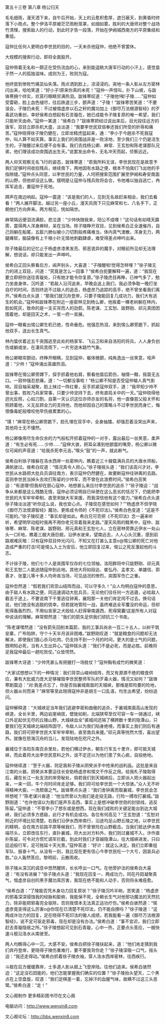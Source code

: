 第五十三卷 第八章 杨公归天

毛毛细雨，漫天洒下来，自午后开始，天上的云愈积愈厚，遮日蔽天，到黄昏时终落下小雨点。整个伊洛平原被茫茫雨粉笼罩，如烟如雾。胜利的大唐师对整个战场竹清理，搜索敌人的行动，到此时才告一段落，开始在伊阙城西南方的平原集结和重组。

寇仲比任何人更明白李世民的目的，一天未杀他寇仲，他绝不曾罢休。

大规模的搜索行动，即将全面股开。

寇仲带着无名和一颇正在受伤流血的心，来到能遥眺大唐军行动的小汗上，感觉苗子然一人的孤独滋味。成则为王，败则为寇。

他终尝到惨败竹痛茁仙失落。雨点洒到脸上，凉浸浸的。突地一条人影从左方密林闪出来，哈哈笑道：“好小子!原来你真的未死！”寇仲一声怪叫，扑下山坡，与跋锋寒拥个绊实，欢莒行眼睛贸满热泪。跋锋寒叹道：“子陵他!唉!子陵……”寇仲如受雷砸，脸上血色褪尽，往后跌退三步，颤声道：“子陵！”跋锋寒苦笑道：“不要误会，子陵仍未死：不过被惕虚彦以石之轩的魔功加上《御尽万法根源智经》的歹毒武功重创，幸好侯希白想起有石言璇在，她已成能令子陵复原的唯一希望，我们只能听天由命。”寇仲一某道：“侯希白？”跋锋寒把经过说出来后，目光投往远方的唐军，双目立即杀机大盛，淡淡道：“我要李世民双倍奉还我们所受的折辱和痛苦。”寇仲晓得徐子陵仍健在，立即龙精虎猛起来，通：“李小于今趟杀不死我寇仲，叫人算不如天算。事实上我们的突围战非是一败涂地，至少我们三个仍是活生生的，子陵醒过来后便不会有事。我们去找杨公卿、麻常、王玄恕和陈老谋那队兄弟，他们理该成功突围逃出生夭。”说罢发出命令，无名冲天而起，侦察远近。

两人仰天观察无名飞行的姿态，跋锋寒道：“若我所料无误，李世民现在是故意予我们足够时间收拾残兵，继续南下，两地因有水路之便，根本不怕我们飞出他的手指隙缝。”寇仲点头同意，以李世民的力量，人坷把搜索范围扩展至伊阙和寿安南面的山野，但他却没这么做。摆明是让寇仲与残兵败将会合，令他难以独自逃亡，冉挥军追击，置寇仲于死地。

蹄声在南边响起。寇仲一震道：“该是我们的人，见到无名故赶来相会，我们去看看！”两人展开脚法，越过另一座小丘，漫天风雨下只见麻常和七、八名手下，正朝他们方向奔来。两方相见，恍如隔世。

麻常隔远便泪流满脸，悲泣道：“少帅快随我来，阳公不成哩！”这句话有如晴天霹雳，震得两人浑身麻辩，呆在当场。除子陵睁开双目，见到侯希白正全速催丹，自己则躺在船尾，五脏六肺似被小刀切割般疼痛难当，体内真气澳散，浑身无力，两腿瘫软，脑袋像有上千根小针无情地刺戳肆虐，难受得差点呻吟出来。

除子陵最后的记忆止于杨虚彦漆黑发亮、邪恶诡异的魔手，对眼前所见却无法理解，想说话，却只能发出一声呻吟。

侯希白正回头察看后方，闻声别头，大喜道：“子陵醒啦!觉得怎样哩？”徐子陵无力的闭上双目，问道：“究竟是怎么一回事？”侯希白扼要解释一遍，道：“我现在要立即把你送往青璇处，只有她才能令你复原。”徐子陵虎目再睁，已神气多了，勉力坐直身体，沉吟道：“若敌人沿河追来，早晚会追上我们，我必须争取一晚打坐自疗的时间，否则终逃不过敌人的追击，杨虚彦乃追踪的高手，绝不曾坐看我们离开。”侯希白点头道：“那我们就沉舟登岸，只要子陵能回复几成功力，我们大有逃生的机会。”寇仲和跋锋寒在附近一座密林见到杨么卿，他挨着一棵老树躺在林内，脸如死灰，致命的是一支买背而人的劲箭。陈老谋、工玄恕、跋野刚、祁元真团团围着他，却是回天之术，一笙一府一吴展。

寇仲一眼看出惕公卿生机已绝，性命垂危。他强忍热泪，来到惕么卿旁跪下，抓起他双手，送出长生真气。

林内蛰伏着近五千突围逃至此处的杨家军、飞云卫和来自洛阳的将兵，人人身负创伤或躺或坐，在凄风苦雨下，一片穷途末路竹气象。

杨公卿眼帘颤动，终睁开眼睛，见到寇仲，躯体微颤，纯角逸出一丝笑意，哑声道：“少帅！”寇仲涌出英雄热泪。

跋锋寒在惕公卿旁蹲下，探手抓着他右肩，察看他苗后箭伤，袖情一黯，摇苗无五口。一寂仲强忍悲痛，道：“一切都没事啦！”杨公卿不知是否受寇仲输人真气影响，双目袖采凝聚，脸上抹过一阵红晕，反手抓紧寇仲双手，道：“我早知少帅不曾出事，胜败乃兵家常事，只要少帅坚持下去，终有直捣关中的一天。”寇仲晓得他迥光反照，心如刀割，自第一天认识这位亦师亦友的名将，他一直像慈父般关怀和照顾着他，义无反顾全力的支持他，而他却因自己的策略斗不过李世民而身亡，悔恨像毒蛇般噬咬他早伤痕累累的心。

“璞！”麻常在杨公卿旁跪下，脸孔埋在双手中，全身抽擂，却强忍着没哭出声来，其他将士无不悽然。

杨公卿像用尽生命仅余的力气般松开抓着寇仲的一对手，露出最后一丝笑意，柔声道：“有生必有死……少帅……”寇伸大骇，把耳朵凑到他颤震的嘴旁，杨公卿以微仅可闻的声音道：“给我杀死李元吉。”喉头“鼓”的一声，就此断气。

侯希白利徐子陵躲在洛水西岸一处密林内，瞧着近三十艘载满兵员的大唐水师船，满帆驶过。侯希白叹道：“情况真令人担心。”徐子陵摇头道：“我们该高兴才对，李世民从水路把大批兵员调往南方，表示寇仲仍然健在，故要断寇仲往钟离的去路。盃则李世民当掉头去攻打陈留的少帅军，而不曾在此浪费时间。”侯希白茁笑迫：“有道理!但我却在胆心寇仲，地想甚么来应付李世民的追杀？”徐子陵迫：“战争从来都是这么残酷无情，寇仲必须证明自已纵使在这么恶劣的恬况下，仍能把李世民的大军牢牢牵制，直至宋缺大军来援，而我深信他有这个能力。”侯希白点头道徐子陵淡淡道“听你这么说，我也安心点。子陵现在感觉如何？”“杨虚彦不但学晓《御尽万法恨源智经》魔功，更练成令师的《不死印法》。”侯希白色变道：“这是不可能的。”徐子陵叹道：“事实却是如此。希白兄可否把《不死印法》念一遍来听听，希望明早动程时我再不用你老兄背着我来走路。”漫天风雨的黯黑中，寇仲、跋锋寒、麻常、陈老谋、跋野刚、邢元真和王玄恕七人，立在密林旁靠近伊水一处山头一口E地，瞧着三艘大唐巨舰，沿伊水驶来，望南远去，人人心头沉重，感到前路艰难灰暗：只有寇仲双目仲光闪闪，不知又在打甚么主意o@惕公卿的死亡对他造成严重的打击!可是惕么入土为安后，他立即回复过来，惕公之死反激起他的斗志。

不计徐子陵，他们七个人是突围军仅存的七位领袖，洛阳群将中只跋野刚、祁元真和王玄恕二人能追随寇仲到此地。其他大将如段达、崔弘丹、孟孝文、单雄信、郭善才、张童儿等十多人均命丧当场，可见战况的惨烈，突围军伤亡之重。

寇仲忽然道：“假若我们背崇山结阵而战，可以守多久！”众人均明白寇仲的意思，由于敌人有水路之便，同迅速调动大批兵员，无论他们往任何一方逃遁，必给敌人截击于途上，不要说南下千里逃往钟离，襄阳那一关他们肯定闯不过去。换句话说，他们绝没有逃脱的侥幸。但若就地管险一战，虽终难逃全军覆没的命运，但却死得轰轰烈烈，不用似丧家之犬般给人赶得窜南遁西，死得窝囊!这是所有人对寇仲说话的理解。麻常颓然道：“我们的箭矢足供我们顽抗三个书夜。

“陈老谋嘿然道：“没有箭矢回削本篇箭，我的工事兵尚余一百二十五人，以树干筑垒寨，广布陷阱，守个十天半月该非困难。”跋野刚叹道：“就是粮食的问题却无法解决，即使我们狠心杀马吃肉，仍支持不到一个月的时间，更大的是士气的问题，既明知必死，当有人生出异心。”寇仲摇头道：“我们不是必死，而是必胜。前晚将足我寇仲最后一趟吃败仗。”众皆愕然。

跋锋寒大讶道：“少帅凭甚么有把握打一场胜仗？”寇仲胸有成竹的微笑道：

“大家试想想以下的一种情况：我们背崇山峻岭结阵，而又有源源不绝的粮食供应，兼有大批威力庞大足够摧毁李世民整师军队的歹毒火器，情况又如何？”跋锋寒剧震迫：“对:我差点忘了，你是否指襄城南面的天城峡，那维是耶险要的险地，但火器从何而来？”麻常等至此晓得寇仲非是胡壬一口乱语，均生出希望，纷纷追问。

寇仲解释道：“大城峡足当年我们逃避李密和曲傲的追杀，于襄城南面高山发现的峡道，全长半里，两边岩崖峭拔，壁陡如削，北端狭窄至仅可容一车一骑通过，峡口外足起伏无尽的丘陵山野，大城峡血全"裘城间还隔了横跨数十里的隐潭山，只要我们在天城峡北端结阵固守，令敌人以为我们陷身绝境，而事实上我们则后有通路，我们将可把李世民大军牢牢牵制，直至救兵来援。”祁元真等恍然大悟，喜出望外。就像在怒海沉舟的当儿，发现陆地在咫尺之外。

襄城位于洛阳东南百余里处，若他们横过伊水，朝东行军五十里许，即可抵天城峡，而此着将大出李世民意料之外，说不定还以为他们患了失心疯，自投绝地。

寇仲继续道：“至于火器，则足我和子陵从阴癸派手中抢来的战利品。这批是来自江南的火器，阴癸派本要运往长安助杨虚彦和惕文干作反之用。给我札子陵取得后，藏在长江一处支流的岸旁秘处，倘若我们到天城峡后，立即派人把火器起出来，一来一回，牛个月时间肯走足够。我们将可给李世民一个大惊骇。”众人无不听得精神大振，一洗颓唐之气。跋锋寒点头道：“我们舍钟离而取襄城，李世民会怎样想呢？”陈老谋兴奋道：“他当然曾以为我们是走投无路，行险一搏攻打襄城。”跋野刚道：“也许他误以为我们是声东击西，事实上是想冲破李世勋的封锁线，逃反陈留。”寇仲道：“不管李小了想东或是想西，现在我们成败的关键足能台到达大城峡，我们必须多方惑敌，此行才有机会成功。各位有何高见？”王玄恕道：“玄恕对附近的环境比较清楚。右我们沿伊水西岸南行，沿途均足山野丘陵之地，以李世民的精明，会在南方前路平原等候我们，而不曾冒险在山野截击。当我们抵达伊水南端尽头，立即改往东行，直扑襄城，将大出对方料外，我们则过襄城不入，诈作直扑陈留，可令对方慌忙调军拦截，到此时我们才穿越隐潭山，往大城峡进发，只曰廷迫般行军，足可拖延十天光景。”寇仲莒道：“好计：就这么决定。我们立即重组军队、振奋十气。从没有一刻，我比现在更有信心今李世民吃一个大亏，因哀兵必胜。”众人轰然答应。黎明前，云散雨收。

除子陵从深沉的调息中悠然醒转，长长呼出一口气。在他旁护法的侯希白大喜道：“有没有进展？”徐子陵点头道：“我现在回复一、两成功力，同在丹田凝聚真气，惕虚彦自创的黑手魔功真厉害，我现在绝不能和人动手，否则将永难痊愈。

“侯希白道：“了陵能否凭木身功力回复原状？”徐子陵沉吟半晌，苦笑道：“杨虚彦的邪毒深深侵蚀我的经脉和脏俯，我能保不死，全赖长生气对他邪功魔法的天然抗力，除非能把邪毒完全驱除，否则我恨本无法真正运功疗伤。”侯希白骇然道：“惕虚彦竟变得这么厉害o@你现在已清楚不死印法，仍不能自撩吗？”徐子陵道：“这两成许功力的回复，足在晓得不死印法的傲人成绩，若我能看一遍《御尽万法根源智经》，说不定可驱走邪毒，现在却是没有办法。”侯希白道：“事不宜迟，我们立即赶去青璇隐居之所。”徐子陵想起可见到石青璇，心中一热，正要点头答应，一艘快速斗舰沿洛水从南驶至。

两人均瞧得心中一沉，大感不安。侯希白把徐子陵扶起来，道：“他们肯走猜到我们弃丹登岸，更晓得子陵伤重难行，要不要我背你走？”徐子陵深吸一口气，摇头迫：“我还走得动。”侯希白抓着徐子陵衣袖，穿人洛水西岸密林，往西疾行。

斗舰在后方缓缓靠岸，士多道人影从舰上飞登岸陆，往他们追来。侯希白骇然迫：“这足没石田能的，他们怎能掌握我们确实的位置？”徐子陵抬头望天，二个黑点在上空盘旋，叹道：“我们足棋差一着，忘掉汗的血腥气味，故瞒不过这三头恶鹭。”侯希白道：“走！”

文心阁制作 更多精彩图书尽在文心阁

电脑访问：http://www.wenxin8.com

文心阁论坛：http://bbs.wenxin8.com